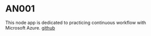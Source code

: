 # AN001
This node app is dedicated to practicing continuous workflow with Microsoft Azure.
 [github](github.com/mmesba)
 